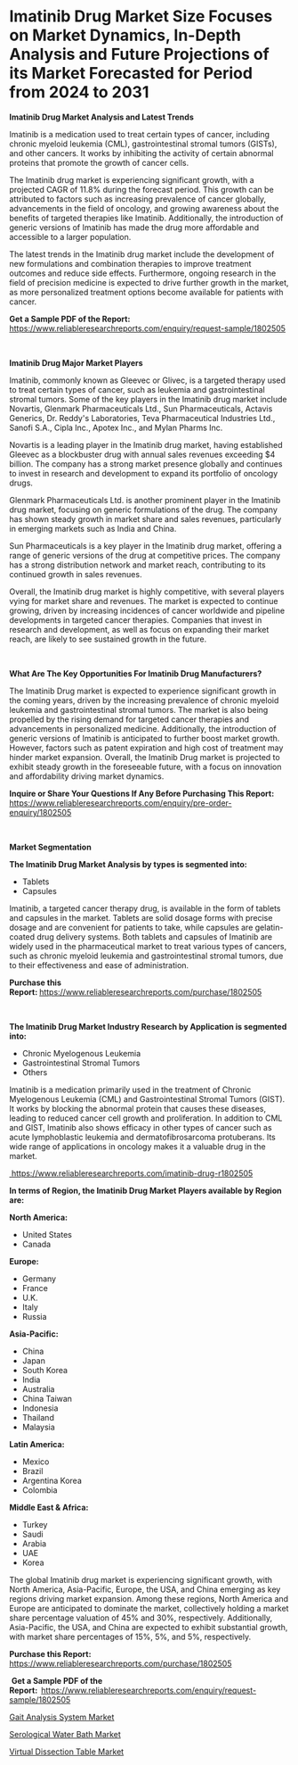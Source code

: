 <p><h1>Imatinib Drug Market Size Focuses on Market Dynamics, In-Depth Analysis and Future Projections of its Market Forecasted for Period from 2024 to 2031</h1></p><p><strong>Imatinib Drug Market Analysis and Latest Trends</strong></p>
<p><p>Imatinib is a medication used to treat certain types of cancer, including chronic myeloid leukemia (CML), gastrointestinal stromal tumors (GISTs), and other cancers. It works by inhibiting the activity of certain abnormal proteins that promote the growth of cancer cells.</p><p>The Imatinib drug market is experiencing significant growth, with a projected CAGR of 11.8% during the forecast period. This growth can be attributed to factors such as increasing prevalence of cancer globally, advancements in the field of oncology, and growing awareness about the benefits of targeted therapies like Imatinib. Additionally, the introduction of generic versions of Imatinib has made the drug more affordable and accessible to a larger population.</p><p>The latest trends in the Imatinib drug market include the development of new formulations and combination therapies to improve treatment outcomes and reduce side effects. Furthermore, ongoing research in the field of precision medicine is expected to drive further growth in the market, as more personalized treatment options become available for patients with cancer.</p></p>
<p><strong>Get a Sample PDF of the Report:&nbsp;</strong> <a href="https://www.reliableresearchreports.com/enquiry/request-sample/1802505">https://www.reliableresearchreports.com/enquiry/request-sample/1802505</a></p>
<p>&nbsp;</p>
<p><strong>Imatinib Drug Major Market Players</strong></p>
<p><p>Imatinib, commonly known as Gleevec or Glivec, is a targeted therapy used to treat certain types of cancer, such as leukemia and gastrointestinal stromal tumors. Some of the key players in the Imatinib drug market include Novartis, Glenmark Pharmaceuticals Ltd., Sun Pharmaceuticals, Actavis Generics, Dr. Reddy's Laboratories, Teva Pharmaceutical Industries Ltd., Sanofi S.A., Cipla Inc., Apotex Inc., and Mylan Pharms Inc.</p><p>Novartis is a leading player in the Imatinib drug market, having established Gleevec as a blockbuster drug with annual sales revenues exceeding $4 billion. The company has a strong market presence globally and continues to invest in research and development to expand its portfolio of oncology drugs.</p><p>Glenmark Pharmaceuticals Ltd. is another prominent player in the Imatinib drug market, focusing on generic formulations of the drug. The company has shown steady growth in market share and sales revenues, particularly in emerging markets such as India and China.</p><p>Sun Pharmaceuticals is a key player in the Imatinib drug market, offering a range of generic versions of the drug at competitive prices. The company has a strong distribution network and market reach, contributing to its continued growth in sales revenues.</p><p>Overall, the Imatinib drug market is highly competitive, with several players vying for market share and revenues. The market is expected to continue growing, driven by increasing incidences of cancer worldwide and pipeline developments in targeted cancer therapies. Companies that invest in research and development, as well as focus on expanding their market reach, are likely to see sustained growth in the future.</p></p>
<p>&nbsp;</p>
<p><strong>What Are The Key Opportunities For Imatinib Drug Manufacturers?</strong></p>
<p><p>The Imatinib Drug market is expected to experience significant growth in the coming years, driven by the increasing prevalence of chronic myeloid leukemia and gastrointestinal stromal tumors. The market is also being propelled by the rising demand for targeted cancer therapies and advancements in personalized medicine. Additionally, the introduction of generic versions of Imatinib is anticipated to further boost market growth. However, factors such as patent expiration and high cost of treatment may hinder market expansion. Overall, the Imatinib Drug market is projected to exhibit steady growth in the foreseeable future, with a focus on innovation and affordability driving market dynamics.</p></p>
<p><strong>Inquire or Share Your Questions If Any Before Purchasing This Report:</strong> <a href="https://www.reliableresearchreports.com/enquiry/pre-order-enquiry/1802505">https://www.reliableresearchreports.com/enquiry/pre-order-enquiry/1802505</a></p>
<p>&nbsp;</p>
<p><strong>Market Segmentation</strong></p>
<p><strong>The Imatinib Drug Market Analysis by types is segmented into:</strong></p>
<p><ul><li>Tablets</li><li>Capsules</li></ul></p>
<p><p>Imatinib, a targeted cancer therapy drug, is available in the form of tablets and capsules in the market. Tablets are solid dosage forms with precise dosage and are convenient for patients to take, while capsules are gelatin-coated drug delivery systems. Both tablets and capsules of Imatinib are widely used in the pharmaceutical market to treat various types of cancers, such as chronic myeloid leukemia and gastrointestinal stromal tumors, due to their effectiveness and ease of administration.</p></p>
<p><strong>Purchase this Report:&nbsp;</strong><a href="https://www.reliableresearchreports.com/purchase/1802505">https://www.reliableresearchreports.com/purchase/1802505</a></p>
<p>&nbsp;</p>
<p><strong>The Imatinib Drug Market Industry Research by Application is segmented into:</strong></p>
<p><ul><li>Chronic Myelogenous Leukemia</li><li>Gastrointestinal Stromal Tumors</li><li>Others</li></ul></p>
<p><p>Imatinib is a medication primarily used in the treatment of Chronic Myelogenous Leukemia (CML) and Gastrointestinal Stromal Tumors (GIST). It works by blocking the abnormal protein that causes these diseases, leading to reduced cancer cell growth and proliferation. In addition to CML and GIST, Imatinib also shows efficacy in other types of cancer such as acute lymphoblastic leukemia and dermatofibrosarcoma protuberans. Its wide range of applications in oncology makes it a valuable drug in the market.</p></p>
<p><a href="https://www.reliableresearchreports.com/imatinib-drug-r1802505">&nbsp;https://www.reliableresearchreports.com/imatinib-drug-r1802505</a></p>
<p><strong>In terms of Region, the Imatinib Drug Market Players available by Region are:</strong></p>
<p>
    <p> <strong> North America: </strong>
        <ul>
            <li>United States</li>
            <li>Canada</li>
        </ul>
        </p> 
    <p> <strong> Europe: </strong>
        <ul>
            <li>Germany</li>
            <li>France</li>
            <li>U.K.</li>
            <li>Italy</li>
            <li>Russia</li>
        </ul>
        </p> 
    <p> <strong> Asia-Pacific: </strong>
        <ul>
            <li>China</li>
            <li>Japan</li>
            <li>South Korea</li>
            <li>India</li>
            <li>Australia</li>
            <li>China Taiwan</li>
            <li>Indonesia</li>
            <li>Thailand</li>
            <li>Malaysia</li>
        </ul>
        </p> 
    <p> <strong> Latin America: </strong>
        <ul>
            <li>Mexico</li>
            <li>Brazil</li>
            <li>Argentina Korea</li>
            <li>Colombia</li>
        </ul>
        </p> 
    <p> <strong> Middle East & Africa: </strong>
        <ul>
            <li>Turkey</li>
            <li>Saudi</li>
            <li>Arabia</li>
            <li>UAE</li>
            <li>Korea</li>
        </ul>
    </p>
    </p>
<p><p>The global Imatinib drug market is experiencing significant growth, with North America, Asia-Pacific, Europe, the USA, and China emerging as key regions driving market expansion. Among these regions, North America and Europe are anticipated to dominate the market, collectively holding a market share percentage valuation of 45% and 30%, respectively. Additionally, Asia-Pacific, the USA, and China are expected to exhibit substantial growth, with market share percentages of 15%, 5%, and 5%, respectively.</p></p>
<p><strong>Purchase this Report: </strong><a href="https://www.reliableresearchreports.com/purchase/1802505">https://www.reliableresearchreports.com/purchase/1802505</a></p>
<p>&nbsp;<strong>Get a Sample PDF of the Report:&nbsp;&nbsp;</strong><a href="https://www.reliableresearchreports.com/enquiry/request-sample/1802505">https://www.reliableresearchreports.com/enquiry/request-sample/1802505</a></p>
<p><strong></strong></p>
<p><p><a href="https://github.com/redneck06/Market-Research-Report-List-4/blob/main/gait-analysis-system-market.md">Gait Analysis System Market</a></p><p><a href="https://github.com/edytherolanlouisejk1miz0wig/Market-Research-Report-List-3/blob/main/serological-water-bath-market.md">Serological Water Bath Market</a></p><p><a href="https://github.com/peachesmcdowel1/Market-Research-Report-List-3/blob/main/virtual-dissection-table-market.md">Virtual Dissection Table Market</a></p></p>